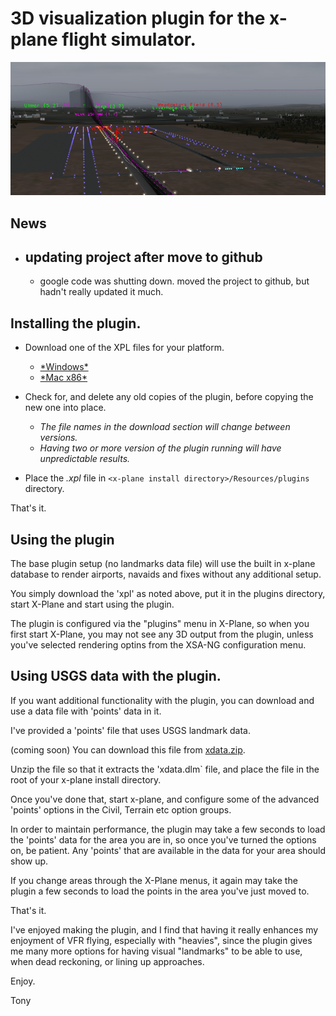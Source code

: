 # 3D visualization plugin for the x-plane flight simulator. #

![xsa-ng-screenshot.png](xsa-ng-screenshot.png)

## News ##
  * ## updating project after move to github ##
    * google code was shutting down. moved the project to github, but hadn't really updated it much.

## **Installing** the plugin. ##

  * Download one of the XPL files for your platform.
    * [\*Windows\*](xsa-ng-win.xpl)
    * [\*Mac x86\*](xsa-ng-mac.xpl)

  * Check for, and delete any old copies of the plugin, before copying the new one into place.
    * _The file names in the download section will change between versions._
    * _Having two or more version of the plugin running will have unpredictable results._
  * Place the _.xpl_ file in `<x-plane install directory>/Resources/plugins` directory.

That's it.

## Using the plugin ##

The base plugin setup (no landmarks data file) will use the built in x-plane database to render airports, navaids and fixes without any additional setup.

You simply download the 'xpl' as noted above, put it in the plugins directory, start X-Plane and start using the plugin.

The plugin is configured via the "plugins" menu in X-Plane, so when you first start X-Plane, you may not see any 3D output from the plugin, unless you've selected rendering optins from the XSA-NG configuration menu.

## Using USGS data with the plugin. ##

If you want additional functionality with the plugin, you can download and use a data file with 'points' data in it.

I've provided a 'points' file that uses USGS landmark data.

(coming soon) You can download this file from [xdata.zip](xdata.zip).

Unzip the file so that it extracts the 'xdata.dlm` file, and place the file in the root of your x-plane install directory.

Once you've done that, start x-plane, and configure some of the advanced 'points' options in the Civil, Terrain etc option groups.

In order to maintain performance, the plugin may take a few seconds to load the 'points' data for the area you are in, so once you've turned the options on, be patient. Any 'points' that are available in the data for your area should show up.

If you change areas through the X-Plane menus, it again may take the plugin a few seconds to load the points in the area you've just moved to.

That's it.

I've enjoyed making the plugin, and I find that having it really enhances my enjoyment of VFR flying, especially with "heavies", since the plugin gives me many more options for having visual "landmarks" to be able to use, when dead reckoning, or lining up approaches.

Enjoy.

Tony
